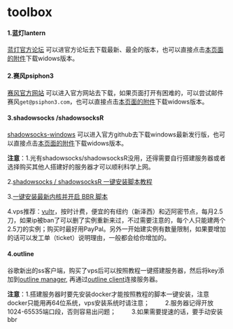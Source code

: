 # toolbox

#### 1.蓝灯lantern
[蓝灯官方论坛](https://github.com/getlantern/forum)
可以进官方论坛去下载最新、最全的版本，也可以直接点击[本页面的附件](https://github.com/lawtribes/toolbox/raw/master/%E8%93%9D%E7%81%AFlantern/lantern-installer.exe)下载widows版本。

#### 2.赛风psiphon3
[赛风官方网站](https://psiphon3.com/zh/index.html) 可以进入官方网站去下载，如果页面打开有困难的，可以尝试邮件赛风`get@psiphon3.com`，也可以直接点击[本页面的附件](https://github.com/lawtribes/toolbox/raw/master/%E8%B5%9B%E9%A3%8Epsiphon3/psiphon3.exe)下载widows版本。

#### 3.shadowsocks /shadowsocksR
[shadowsocks-windows](https://github.com/shadowsocks/shadowsocks-windows/releases) 可以进入官方github去下载windows最新发行版，也可以直接点击[本页面的附件](https://github.com/lawtribes/toolbox/raw/master/shadowsocks/Shadowsocks-4.0.6.zip)下载widows版本。

**注意**：1.光有shadowsocks/shadowsocksR没用，还得需要自行搭建服务器或者选择购买其他人搭建好的服务器才可以顺利科学上网。

2.[shadowsocks / shadowsocksR 一键安装脚本教程](https://teddysun.com/486.html)

3.[一键安装最新内核并开启 BBR 脚本](https://teddysun.com/489.html)


4.vps推荐：[vultr](https://www.vultr.com/?ref=7343533)，按时计费，便宜的有纽约（新泽西）和迈阿密节点，每月2.5刀，如果ip被ban了可以删了实例重新来过，不过需要注意的，每个人只能建两个2.5刀的实例；购买时最好用PayPal。另外一开始建实例有数量限制，如果要增加的话可以发工单（ticket）说明理由，一般都会给你增加的。


#### 4.outline
谷歌新出的ss客户端，购买了vps后可以按照教程一键搭建服务器，然后将key添加到[outline manager](https://github.com/Jigsaw-Code/outline-releases/raw/master/manager/Outline-Manager.exe), 再通过[outline client](https://github.com/Jigsaw-Code/outline-releases/raw/master/client/Outline-Client.exe)连接服务器。

**注意**：1.搭建服务器时要先安装docker才能按照教程的脚本一键安装，注意docker只能用再64位系统，vps安装系统时请注意；
          2.服务器记得开放1024-65535端口段，否则容易出问题；
          3.如果需要提速的话，要手动安装bbr


